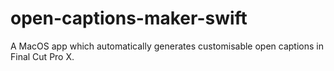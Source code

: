 # open-captions-maker-swift
A MacOS app which automatically generates customisable open captions in Final Cut Pro X.
